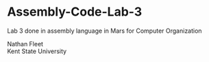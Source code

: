 # Assembly-Code-Lab-3
Lab 3 done in assembly language in Mars for Computer Organization

Nathan Fleet           
Kent State University
